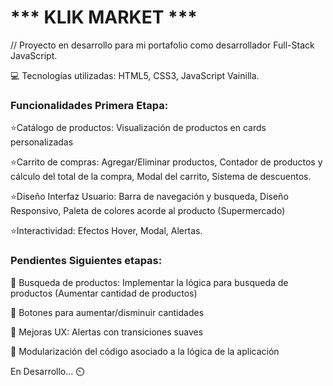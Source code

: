# *** KLIK MARKET ***

// Proyecto en desarrollo para mi portafolio como desarrollador Full-Stack JavaScript.

💻 Tecnologías utilizadas: HTML5, CSS3, JavaScript Vainilla.

### Funcionalidades Primera Etapa:

⭐Catálogo de productos: Visualización de productos en cards personalizadas

⭐Carrito de compras: Agregar/Eliminar productos, Contador de productos y cálculo del total de la compra, Modal del carrito, Sistema de descuentos.

⭐Diseño Interfaz Usuario: Barra de navegación y busqueda, Diseño Responsivo, Paleta de colores acorde al producto (Supermercado)

⭐Interactividad: Efectos Hover, Modal, Alertas.

### Pendientes Siguientes etapas:

🛑 Busqueda de productos: Implementar la lógica para busqueda de productos (Aumentar cantidad de productos)

🛑 Botones para aumentar/disminuir cantidades

🛑 Mejoras UX: Alertas con transiciones suaves

🛑 Modularización del código asociado a la lógica de la aplicación

En Desarrollo... ⏲️
